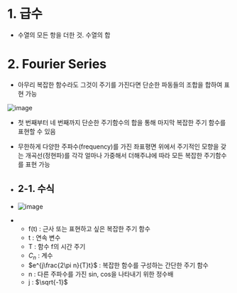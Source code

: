 # 1. 급수

- 수열의 모든 항을 더한 것. 수열의 합

# 2. Fourier Series

- 아무리 복잡한 함수라도 그것이 주기를 가진다면 단순한 파동들의 조합을 합하여 표현 가능

![image](https://github.com/user-attachments/assets/5f35bd2e-119a-4346-8206-2dd2dbe03da8)

- 첫 번째부터 네 번째까지 단순한 주기함수의 합을 통해 마지막 복잡한 주기 함수를 표현할 수 있음
- 무한하게 다양한 주파수(frequency)를 가진 좌표평면 위에서 주기적인 모향을 갖는 개곡선(정현파)를 각각 얼마나 가중해서 더해주냐에 따라 모든 복잡한 주기함수를 표현 가능

- ## 2-1. 수식

- ![image](https://github.com/user-attachments/assets/da6e524e-02b9-457d-957e-e64fe8db3230)

- - f(t) : 근사 또는 표현하고 싶은 복잡한 주기 함수
  - t : 연속 변수
  - T : 함수 f의 시간 주기
  - $C_n$ : 계수
  - $e^{j\frac{2\pi n}{T}t}$ : 복잡한 함수를 구성하는 간단한 주기 함수
  - n : 다른 주파수를 가진 sin, cos을 나타내기 위한 정수배
  - j : $\sqrt{-1}$
  

